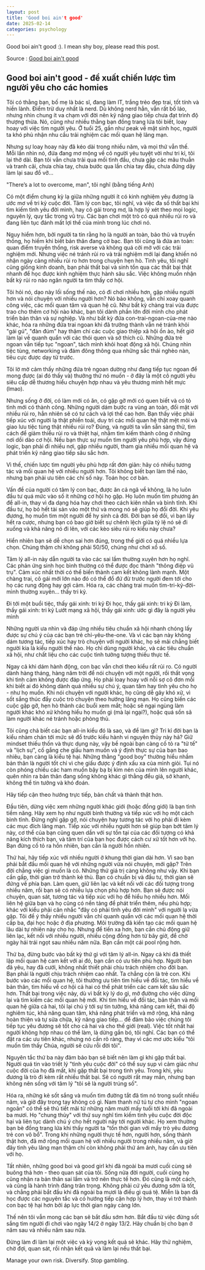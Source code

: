 ```yaml
---
layout: post
title: 'Good boi ain't good'
date: 2025-02-14
categories: psychology
---
```


Good boi ain't good :). I mean shy boy, please read this post.

Source : [Good boi ain't good](https://www.facebook.com/share/p/15iqBXNGK1/)

## Good boi ain't good - đề xuất chiến lược tìm người yêu cho các homies

Tôi có thằng bạn, bố mẹ là bác sĩ, đang làm IT, trắng trẻo đẹp trai, tốt tính và hiền lành. Điểm trừ duy nhất là nerd. Dù không nerd hẳn, vẫn rất bố láo, nhưng nhìn chung ít va chạm với đời nên kỹ năng giao tiếp chưa đạt trình độ thượng thừa. Nó, cũng như nhiều thằng bạn đồng trang lứa tôi biết, loay hoay với việc tìm người yêu. Ở tuổi 25, gần như peak về mặt sinh học, người ta khó phủ nhận nhu cầu trải nghiệm các mối quan hệ lãng mạn.

Nhưng sự loay hoay này đã kéo dài trong nhiều năm, và mọi thứ vẫn thế. Mỗi lần nhìn nó, đứa đang mơ mộng về cô người yêu tuyệt vời như tri kỉ, tôi lại thở dài. Bạn tôi vẫn chưa trải qua mối tình đầu, chưa gặp các mâu thuẫn và tranh cãi, chưa chia tay, chưa bước qua lần chia tay đầu, chưa đứng dậy làm lại sau đổ vỡ...

"There’s a lot to overcome, man", tôi nghĩ (bằng tiếng Anh)

Có một điểm chung kỳ lạ giữa những người ít có kinh nghiệm yêu đương là ước mơ về tri kỷ cuộc đời. Tâm lý con bạc, tôi nghĩ, và việc đa số thất bại khi tìm kiếm tình yêu đời mình, hay cô gái trong mơ, là hợp lý xét theo mọi logic, nguyên lý, quy tắc trong vũ trụ. Các bạn chơi một trò có quá nhiều rủi ro và đang liên tục đánh mất lợi thế của mình trong lúc chơi nó.

Nguy hiểm hơn, bởi người ta tin rằng họ là người an toàn, bảo thủ và truyền thống, họ hiếm khi biết bản thân đang cờ bạc. Bạn tôi cũng là đứa an toàn: quan điểm truyền thống, risk averse và không quá cởi mở với các trải nghiệm mới. Nhưng việc né tránh rủi ro và trải nghiệm mới lại đang khiến nó nhận ngày càng nhiều rủi ro hơn trong chuyện hẹn hò. Tình yêu, tôi nghĩ cũng giống kinh doanh, bạn phải thất bại và sinh tồn qua các thất bại thật nhanh để học được kinh nghiệm thực hành sâu sắc. Việc không muốn nhận bất kỳ rủi ro nào ngăn người ta tìm thấy cơ hội.

Tôi hỏi nó, dạo này lối sống thế nào, có đi chơi nhiều hơn, gặp nhiều người hơn và nói chuyện với nhiều người hơn? Nó bảo không, vẫn chỉ xoay quanh công việc, các mối quan tâm và quan hệ cũ. Như bất kỳ chàng trai vừa được trao cho thêm cơ hội nào khác, bạn tôi dành phần lớn đời mình cho phát triển bản thân và sự nghiệp. Và như bất kỳ đứa con-trai-ngoan-của-mẹ nào khác, hóa ra những đứa trai ngoan khi đã trưởng thành vẫn né tránh khỏi "gái gú", "đàn đúm" hay thậm chí các cuộc giao thiệp xã hội ồn ào, hết giờ làm lại về quanh quẩn với các thói quen và sở thích cũ. Những đứa trẻ ngoan vẫn tiếp tục "ngoan", tách mình khỏi hoạt động xã hội. Chúng nhìn tiệc tùng, networking và đám đông thông qua những sắc thái nghèo nàn, tiêu cực được dạy từ trước.

Tôi lờ mờ cảm thấy những đứa trẻ ngoan dường như đang tiếp tục ngoan để mong được (ai đó thấy và) thưởng thứ nó muốn - ở đây là một cô người yêu siêu cấp dễ thương hiểu chuyện hợp nhau và yêu thương mình hết mực (lmao).

Nhưng sống ở đời, có làm mới có ăn, có gặp gỡ mới có quen biết và có tỏ tình mới có thành công. Những người dám bước ra vùng an toàn, đối mặt với nhiều rủi ro, hẳn nhiên sẽ có tư cách và lợi thế cao hơn. Bạn thấy việc phải tiếp xúc với người lạ thật phiền toái, duy trì các mối quan hệ thật mệt mỏi và giao lưu tiệc tùng thật nhiều rủi ro? Đúng, và người ta vẫn sẵn sàng thử, tìm cách để giảm thiểu rủi ro và thiệt hại, nhằm tìm kiếm thành công ở những nơi dồi dào cơ hội. Nếu bạn thực sự muốn tìm người yêu phù hợp, vậy đúng logic, bạn phải đi nhiều nơi, gặp nhiều người, tham gia nhiều mối quan hệ và phát triển kỹ năng giao tiếp sâu sắc hơn.

Vì thế, chiến lược tìm người yêu phù hợp rất đơn giản: hãy có nhiều tương tác và mối quan hệ với nhiều người hơn. Tôi không biết bạn làm thế nào, nhưng bạn phải ưu tiên các chỉ số này. Toán học cơ bản.

Vấn đề của người có tâm lý con bạc, được ăn cả ngã về không, là họ luôn đầu tư quá mức vào số ít những cơ hội họ gặp. Họ luôn muốn tìm phương án để all-in, thay vì đa dạng hóa hay chơi theo cách kiên nhẫn và bình tĩnh. Khi đầu tư, họ bỏ hết tài sản vào một thứ và mong nó sẽ giúp họ đổi đời. Khi yêu đương, họ muốn tìm một người để hy sinh cả đời. Đời bạn sẽ đổi, vì bạn lấy hết ra cược, nhưng bạn có bao giờ biết sự chênh lệch giữa tỷ lệ nó sẽ đi xuống và khả năng nó đi lên, với các kèo siêu rủi ro kiểu này chưa?

Hiển nhiên bạn sẽ dễ chọn sai hơn đúng, trong thế giới có quá nhiều lựa chọn. Chúng thậm chí không phải 50/50, chúng như chơi xổ số.

Tâm lý all-in này dẫn người ta vào các sai lầm thường xuyên hơn họ nghĩ. Các phản ứng sinh học bình thường có thể được đọc thành "thông điệp vũ trụ". Cảm xúc nhất thời có thể biến thành cam kết không lành mạnh. Một chàng trai, cô gái mới lớn nào đó có thể đổ đứ đừ trước người đem tới cho họ các rung động hay gợi cảm. Hóa ra, các chàng trai muốn tìm-tri-kỷ-đời-mình thường xuyên... thấy tri kỷ.

Đi tới một buổi tiệc, thấy gái xinh: tri kỷ
Đi học, thấy gái xinh: tri kỷ
Đi làm, thấy gái xinh: tri kỷ
Lướt mạng xã hội, thấy gái xinh: ước gì đây là người yêu mình

Những người ưa nhìn và đáp ứng nhiều tiêu chuẩn xã hội nhanh chóng lấy được sự chú ý của các bạn trẻ chỉ-yêu-the-one. Và vì các bạn này không dám tương tác, tiếp xúc hay trò chuyện với người khác, họ sẽ mãi chẳng biết người kia là kiểu người thế nào. Họ chỉ dùng người khác, và các tiêu chuẩn xã hội, như chất liệu cho các cuộc tình tưởng tượng thiếu thực tế.

Ngay cả khi dám hành động, con bạc vẫn chơi theo kiểu rất rủi ro. Có người dành hàng tháng, hàng năm trời để nói chuyện với một người, rồi thất vọng khi tình cảm không được đáp ứng. Họ phải loay hoay với nỗi sợ cô đơn mỗi khi biết ai đó không dành quá nhiều sự chú ý, quan tâm hay tình yêu cho họ - như họ muốn. Khi nói chuyện với người khác, họ cũng dễ gây khó xử, vì sốt sắng thúc đẩy cuộc trò chuyện theo hướng lãng mạn. Họ cũng biến các cuộc gặp gỡ, hẹn hò thành các buổi xem mắt; hoặc sẽ ngại ngùng làm người khác khó xử không hiểu họ muốn gì (mà lại ngại?), hoặc quá sồn sã làm người khác né tránh hoặc phòng thủ.

Tôi cũng chả biết các bạn all-in kiểu đó là sao, và để làm gì? Tri kỉ đời bạn là kiểu nhàm chán tới mức sẽ đổ trước kiểu hành vi nguyên thủy này hả? Giữ mindset thiếu thốn và thực dụng này, vậy bề ngoài bạn càng cố tỏ ra "tử tế" và "lịch sự", cố gắng che giấu ham muốn và ý định thực sự của bạn bao nhiêu, bạn càng là kiểu tệ hại. Những thằng "good boy" thường hiểu nhầm bản thân là người tốt chỉ vì che giấu được ý định xấu xa của mình giỏi. Tụi nó còn phóng chiếu các ham muốn bậy bạ bị kìm nén của mình lên người khác, quên nhìn ra bản thân đang sống không khác gì thằng đểu giả, sở khanh, không thể tin tưởng và khó đoán.

Hãy tiếp cận theo hướng trực tiếp, bản chất và thành thật hơn.

Đầu tiên, dừng việc xem những người khác giới (hoặc đồng giới) là bạn tình tiềm năng. Hãy xem họ như người bình thường và tiếp xúc với họ một cách bình tĩnh. Đừng nghĩ gặp gỡ, nói chuyện hay tương tác với họ phải đi kèm các mục đích lãng mạn. Tiếp xúc với nhiều người hơn sẽ giúp bạn bớt tâm lý này, cơ thể của bạn cũng quen dần với sự tồn tại của các đối tượng có khả năng kích thích bạn, và tâm trí của bạn học được cách cư xử tốt hơn với họ. Bạn đừng cố tỏ ra hồn nhiên, bạn cần là người hồn nhiên.

Thứ hai, hãy tiếp xúc với nhiều người ở khung thời gian dài hơn. Vì sao bạn phải bắt đầu mối quan hệ với những người vừa nói chuyện, mới gặp? Trên đời chẳng việc gì muốn là có. Những thứ giá trị càng không như vậy. Khi bạn cần gấp, thời gian trở thành kẻ thù. Bạn có chuẩn bị và đầu tư, thời gian sẽ đứng về phía bạn. Làm quen, giữ liên lạc và kết nối với các đối tượng trong nhiều năm, rồi bạn sẽ có nhiều lựa chọn phù hợp hơn. Bạn sẽ được nói chuyện, quan sát, tương tác và tiếp xúc với họ để hiểu họ nhiều hơn. Mối liên hệ giữa bạn và họ cũng có nền tảng để phát triển thêm, nếu phù hợp; khác với kiểu phải cân nhắc "đây có phải tình yêu đời mình" với người lạ vừa gặp. Tôi để ý thấy nhiều người vẫn chỉ quanh quẩn với các mối quan hệ thời cấp ba, đại học hoặc ở địa phương. Môi trường đã kiến tạo các mối quan hệ lâu dài tự nhiên này cho họ. Nhưng để tiến xa hơn, bạn cần chủ động giữ liên lạc, kết nối với nhiều người, nhiều cộng đồng hơn từ bây giờ, để chờ ngày hái trái ngọt sau nhiều năm nữa. Bạn cần một cái pool rộng hơn.

Thứ ba, đừng bước vào bất kỳ thứ gì với tâm lý all-in. Ngay cả khi đã thiết lập mối quan hệ cam kết với ai đó, bạn cần có ưu tiên phù hợp. Người bạn đã yêu, hay đã cưới, không nhất thiết phải chịu trách nhiệm cho đời bạn. Bạn phải là người chịu trách nhiệm cao nhất. Ta chẳng còn là trẻ con. Khi bước vào các mối quan hệ, tôi thường ưu tiên tìm hiểu về đối tác, tìm hiểu về bản thân, tìm hiểu về cơ hội cả hai có thể phát triển các cam kết sâu sắc hơn. Thất bại trong việc này, dù vì bất kỳ lý do gì, mở đường cho việc dừng lại và tìm kiếm các mối quan hệ mới. Khi tìm hiểu về đối tác, bản thân và mối quan hệ giữa cả hai, tôi lại chú ý tới sự tin tưởng, khả năng cam kết, thái độ nghiêm túc, khả năng quan tâm, khả năng phát triển và mở rộng, khả năng hoàn thiện và tự sửa chữa, kỹ năng giao tiếp... để đảm bảo việc chúng tôi tiếp tục yêu đương sẽ tốt cho cả hai và cho thế giới (real). Việc tốt nhất hai người không hợp nhau có thể làm, là dừng gắn bó, tôi nghĩ. Các bạn có thể đặt ra các ưu tiên khác, nhưng nó cần rõ ràng, thay vì các mơ ước kiểu "tôi muốn tìm thấy Chúa, người sẽ cứu rỗi đời tôi".

Nguyên tắc thứ ba này đảm bảo bạn sẽ biết nên làm gì khi gặp thất bại. Người quá tin vào triết lý "tình yêu cuộc đời" có thể suy sụp vì cảm giác như cuộc đời của họ đã mất, khi gặp thất bại trong tình yêu. Trong khi, yêu đương là trò đi kèm rất nhiều thất bại. Sẽ có người rất may mắn, nhưng bạn không nên sống với tâm lý "tôi sẽ là người trúng số".

Hóa ra, những kẻ sốt sắng và muốn tìm đường tắt đã tìm nó trong suốt nhiều năm, và giờ đây trong tay không có gì. Nam thanh nữ tú tự cho mình "ngoan ngoãn" có thể sẽ thủ tiết mãi từ những năm mười mấy tuổi tới khi đã ngoài ba mươi. Họ "chung thủy" với thứ suy nghĩ tìm kiếm tình yêu cuộc đời độc hại và liên tục dành chú ý cho hết người này tới người khác. Họ xem thường bạn bè đồng trang lứa khi thấy người ta "tốn thời gian với mấy trò yêu đương trẻ con vô bổ". Trong khi những người thực tế hơn, người hơn, sống thành thật hơn, đã mở rộng mối quan hệ với nhiều người trong nhiều năm, và giờ đây tình yêu lãng mạn thậm chí còn không phải thứ ám ảnh, hay cần ưu tiên với họ.

Tất nhiên, những good boi và good girl khi đã ngoài ba mươi cuối cùng sẽ buông thả hơn - theo quan sát của tôi. Sống nửa đời người, cuối cùng họ cũng nhận ra bản thân sai lầm và trở nên thực tế hơn. Đó cũng là một cách, và cũng là hành trình đáng trân trọng. Không phải cứ yêu đương sớm là tốt, và chẳng phải bắt đầu khi đã ngoài ba mươi là điều gì quá tệ. Miễn là bạn đã học được các nguyên tắc và có hướng tiếp cận hợp lý hơn, thay vì trở thành con bạc tệ hại hơn bởi áp lực thời gian ngày càng lớn.

Thế nên tôi vẫn mong các bạn sẽ bắt đầu sớm hơn. Bắt đầu từ việc đừng sốt sắng tìm người đi chơi vào ngày 14/2 ở ngày 13/2. Hãy chuẩn bị cho bạn ở năm sau và nhiều năm sau nữa.

Đừng làm đi làm lại một việc và kỳ vọng kết quả sẽ khác. Hãy thử nghiệm, chờ đợi, quan sát, rồi nhận kết quả và làm lại nếu thất bại.

Manage your own risk. Diversify. Stop gambling.
